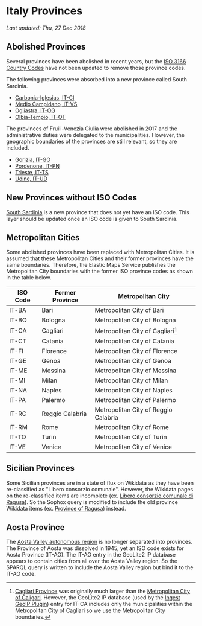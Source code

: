 # Italy Provinces

*Last updated: Thu, 27 Dec 2018*

## Abolished Provinces
Several provinces have been abolished in recent years, but the [ISO 3166 Country Codes](https://www.iso.org/obp/ui/#iso:code:3166:IT) have not been updated to remove those province codes. 

The following provinces were absorbed into a new province called South Sardinia.
- [Carbonia-Iglesias, IT-CI](https://en.wikipedia.org/wiki/Province_of_Carbonia-Iglesias)
- [Medio Campidano, IT-VS](https://en.wikipedia.org/wiki/Province_of_Medio_Campidano)
- [Ogliastra, IT-OG](https://en.wikipedia.org/wiki/Province_of_Ogliastra)
- [Olbia-Tempio, IT-OT](https://en.wikipedia.org/wiki/Province_of_Olbia-Tempio)

The provinces of Fruili-Venezia Giulia were abolished in 2017 and the administrative duties were delegated to the municipalities. However, the geographic boundaries of the provinces are still relevant, so they are included.

- [Gorizia, IT-GO](https://en.wikipedia.org/wiki/Province_of_Gorizia)
- [Pordenone, IT-PN](https://en.wikipedia.org/wiki/Province_of_Pordenone)
- [Trieste, IT-TS](https://en.wikipedia.org/wiki/Province_of_Trieste)
- [Udine, IT-UD](https://en.wikipedia.org/wiki/Province_of_Udine)

## New Provinces without ISO Codes
[South Sardinia](https://en.wikipedia.org/wiki/Province_of_South_Sardinia) is a new province that does not yet have an ISO code. This layer should be updated once an ISO code is given to South Sardinia.

## Metropolitan Cities
Some abolished provinces have been replaced with Metropolitan Cities. It is assumed that these Metropolitan Cities and their former provinces have the same boundaries. Therefore, the Elastic Maps Service publishes the Metropolitan City boundaries with the former ISO province codes as shown in the table below.

|ISO Code|Former Province|Metropolitan City|
|---|---|---|
|IT-BA|Bari|Metropolitan City of Bari|
|IT-BO|Bologna|Metropolitan City of Bologna|
|IT-CA|Cagliari|Metropolitan City of Cagliari[^1]|
|IT-CT|Catania|Metropolitan City of Catania|
|IT-FI|Florence|Metropolitan City of Florence|
|IT-GE|Genoa|Metropolitan City of Genoa|
|IT-ME|Messina|Metropolitan City of Messina|
|IT-MI|Milan|Metropolitan City of Milan|
|IT-NA|Naples|Metropolitan City of Naples|
|IT-PA|Palermo|Metropolitan City of Palermo|
|IT-RC|Reggio Calabria|Metropolitan City of Reggio Calabria|
|IT-RM|Rome|Metropolitan City of Rome|
|IT-TO|Turin|Metropolitan City of Turin|
|IT-VE|Venice|Metropolitan City of Venice|

[^1]: [Cagliari Province](https://en.wikipedia.org/wiki/Province_of_Cagliari) was originally much larger than the [Metropolitan City of Caligari](https://en.wikipedia.org/wiki/Metropolitan_City_of_Cagliari). However, the GeoLite2 IP database (used by the [Ingest GeoIP Plugin](https://www.elastic.co/guide/en/elasticsearch/plugins/current/ingest-geoip.html)) entry for IT-CA includes only the municipalities within the Metropolitan City of Cagliari so we use the Metropolitan City boundaries.

## Sicilian Provinces
Some Sicilian provinces are in a state of flux on Wikidata as they have been re-classified as "Libero consorzio comunale". However, the Wikidata pages on the re-classified items are incomplete (ex. [Libero consorzio comunale di Ragusa](https://www.wikidata.org/wiki/Q26160405)). So the Sophox query is modified to include the old province Wikidata items (ex. [Province of Ragusa](https://www.wikidata.org/wiki/Q16251)) instead.

## Aosta Province
The [Aosta Valley autonomous region](https://en.wikipedia.org/wiki/Aosta_Valley) is no longer separated into provinces. The Province of Aosta was dissolved in 1945, yet an ISO code exists for Aosta Province (IT-AO). The IT-AO entry in the GeoLite2 IP database appears to contain cities from all over the Aosta Valley region. So the SPARQL query is written to include the Aosta Valley region but bind it to the IT-AO code.

